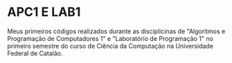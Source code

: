# APC1 E LAB1
Meus primeiros códigos realizados durante as disciplicinas de "Algoritmos e Programação de Computadores 1" e "Laboratório de Programação 1" no primeiro semestre do curso de Ciência da Computação na Universidade Federal de Catalão.
